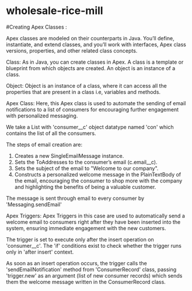 # wholesale-rice-mill

#Creating Apex Classes :

Apex classes are modeled on their counterparts in Java. You’ll define, instantiate, and extend classes, and you’ll work with interfaces, Apex class versions, properties, and other related class concepts.

Class:
As in Java, you can create classes in Apex. A class is a template or blueprint from which objects are created. An object is an instance of a class.

Object:
Object is an instance of a class, where it can access all the properties that are present in a class i.e, variables and methods.


Apex Class:
Here, this Apex class is used to automate the sending of email notifications to a list of consumers for encouraging further engagement with personalized messaging.

We take a List with 'consumer__c' object datatype named 'con' which contains the list of all the consumers.

The steps of email creation are:
1. Creates a new SingleEmailMessage instance.
2. Sets the ToAddresses to the consumer’s email (c.email__c).
3. Sets the subject of the email to "Welcome to our company".
4. Constructs a personalized welcome message in the PlainTextBody of the email, encouraging the consumer to shop more with the company and highlighting the benefits of being a valuable customer.

The message is sent through email to every consumer by 'Messaging.sendEmail'

Apex Triggers:
Apex Triggers in this case are used to automatically send a welcome email to consumers right after they have been inserted into the system, ensuring immediate engagement with the new customers.

The trigger is set to execute only after the insert operation on 'consumer__c'. The 'if' conditions exist to check whether the trigger runs only in 'after insert' context.

As soon as an insert operation occurs, the trigger calls the 'sendEmailNotification' method from 'ConsumerRecord' class, passing 'trigger.new' as an argument (list of new consumer records) which sends them the welcome message written in the ConsumerRecord class.